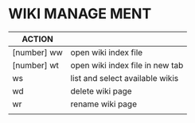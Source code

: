 
# WIKI MANAGE MENT
ACTION||
| -                            | -                               |
| [number] <leader> ww         | open wiki index file            |
| [number] <leader> wt         | open wiki index file in new tab |
| <leader> ws                  | list and select available wikis |
| <leader> wd                  | delete wiki page                |
| <leader> wr                  | rename wiki page                |
|                              |                                 |

# 



